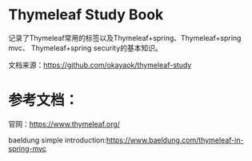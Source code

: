 # Thymeleaf Study Book

记录了Thymeleaf常用的标签以及Thymeleaf+spring、Thymeleaf+spring mvc、 Thymeleaf+spring security的基本知识。



文档来源：https://github.com/okayaok/thymeleaf-study





# 参考文档：

官网：https://www.thymeleaf.org/

baeldung simple introduction:https://www.baeldung.com/thymeleaf-in-spring-mvc

